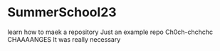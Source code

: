 # SummerSchool23
learn how to maek a repository
Just an example repo
Ch0ch-chchchc CHAAAANGES
It was really necessary
